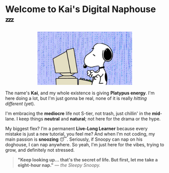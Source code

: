 #  Welcome to Kai's Digital Naphouse 💤

<p align="center">
  <img src="https://raw.githubusercontent.com/k149191/k149191/main/images/Snoppy.jpg" alt="Snoopy in his natural habitat: sleeping on the doghouse." width="300"/> 
</p>

The name's **Kai**, and my whole existence is giving **Platypus energy**. I'm here doing a lot, but I'm just gonna be real, none of it is really *hitting different* (yet). 

I'm embracing the **mediocre** life not S-tier, not trash, just chillin' in the **mid**-lane. I keep things **neutral** and **natural**; not here for the drama or the hype. 

My biggest flex? I'm a permanent **Live-Long Learner** because every mistake is just a new tutorial, you feel me? And when I’m not coding, my main passion is **snoozing** 😴. Seriously, if Snoopy can nap on his doghouse, I can nap anywhere. So yeah, I'm just here for the vibes, trying to grow, and definitely not stressed.

> **"Keep looking up… that's the secret of life. But first, let me take a eight-hour nap."**
> — *the Sleepy Snoopy.*
